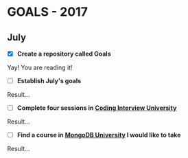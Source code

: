 # GOALS - 2017

## July

- [x] **Create a repository called Goals**

Yay! You are reading it!

- [ ] **Establish July's goals**

Result...

- [ ] **Complete four sessions in [Coding Interview University](https://github.com/jwasham/coding-interview-university)**

Result...

- [ ] **Find a course in [MongoDB University]( https://university.mongodb.com/) I would like to take**

Result...
